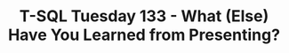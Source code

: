 ---
ref: tsql2sday133
title: T-SQL Tuesday 133 - What (Else) Have You Learned from Presenting?
excerpt: 
tags: [english, community, events, sqlfamily, tsql2sday, wip]
categories: [english, community, events, tsql2sday]
lang: en
locale: en-GB
permalink: /blog/:year/:month/:title/
---